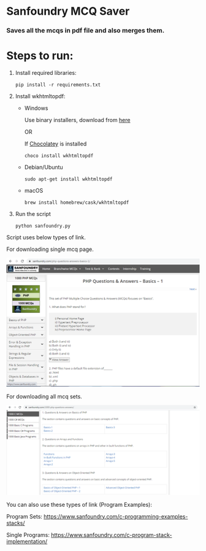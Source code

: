 # Sanfoundry MCQ Saver
### Saves all the mcqs in pdf file and also merges them.

# Steps to run:

1. Install required libraries:

    ```
    pip install -r requirements.txt
    ```
2. Install wkhtmltopdf:

    - Windows

      Use binary installers, download from [here](https://wkhtmltopdf.org/downloads.html)

      OR

      If [Chocolatey](https://chocolatey.org/) is installed
      ```
      choco install wkhtmltopdf
      ```

    - Debian/Ubuntu

      ```
      sudo apt-get install wkhtmltopdf
      ```
    - macOS
    
      ```
      brew install homebrew/cask/wkhtmltopdf
      ```
3. Run the script
    ```
    python sanfoundry.py
    ```

Script uses below types of link.

For downloading single mcq page.

![Single MCQ SET](https://github.com/falcon883/Sanfoundry-MCQ-Saver/blob/main/images/single_link.PNG)

For downloading all mcq sets.

![Multiple MCQ SET](https://github.com/falcon883/Sanfoundry-MCQ-Saver/blob/main/images/multi_link.PNG)


You can also use these types of link (Program Examples):

Program Sets: https://www.sanfoundry.com/c-programming-examples-stacks/

Single Programs: https://www.sanfoundry.com/c-program-stack-implementation/
